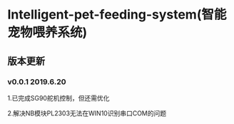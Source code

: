 # Intelligent-pet-feeding-system(智能宠物喂养系统)

## 版本更新

### v0.0.1   2019.6.20

 1.已完成SG90舵机控制，但还需优化

 2.解决NB模块PL2303无法在WIN10识别串口COM的问题
